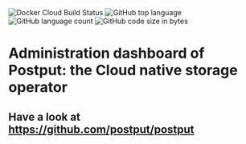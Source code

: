 <img alt="Docker Cloud Build Status" src="https://img.shields.io/docker/cloud/build/postput/admin-frontend">
<img alt="GitHub top language" src="https://img.shields.io/github/languages/top/postput/admin-frontend">
<img alt="GitHub language count" src="https://img.shields.io/github/languages/count/postput/admin-frontend">
<img alt="GitHub code size in bytes" src="https://img.shields.io/github/languages/code-size/postput/admin-frontend">

# Administration dashboard of Postput: the Cloud native storage operator

## Have a look at https://github.com/postput/postput
